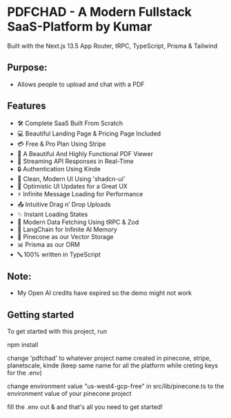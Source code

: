 # PDFCHAD - A Modern Fullstack SaaS-Platform by Kumar

Built with the Next.js 13.5 App Router, tRPC, TypeScript, Prisma & Tailwind

## Purpose:

- Allows people to upload and chat with a PDF

## Features

- 🛠️ Complete SaaS Built From Scratch
- 💻 Beautiful Landing Page & Pricing Page Included
- 💳 Free & Pro Plan Using Stripe
- 📄 A Beautiful And Highly Functional PDF Viewer
- 🔄 Streaming API Responses in Real-Time
- 🔒 Authentication Using Kinde
- 🎨 Clean, Modern UI Using 'shadcn-ui'
- 🚀 Optimistic UI Updates for a Great UX
- ⚡ Infinite Message Loading for Performance
- 📤 Intuitive Drag n’ Drop Uploads
- ✨ Instant Loading States
- 🔧 Modern Data Fetching Using tRPC & Zod
- 🧠 LangChain for Infinite AI Memory
- 🌲 Pinecone as our Vector Storage
- 📊 Prisma as our ORM
- 🔤 100% written in TypeScript

## Note:

- My Open AI credits have expired so the demo might not work

## Getting started

To get started with this project, run

npm install

change 'pdfchad' to whatever project name created in pinecone, stripe, planetscale, kinde (keep same name for all the platform while creting keys for the .env)

change environment value "us-west4-gcp-free" in src/lib/pinecone.ts to the environment value of your pinecone project

fill the .env out & and that's all you need to get started!
